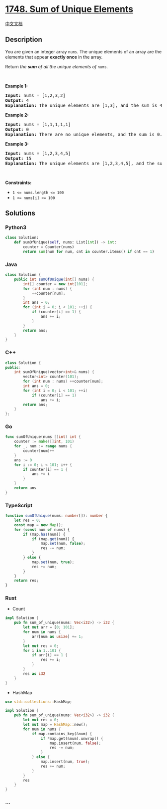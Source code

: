 # [1748. Sum of Unique Elements](https://leetcode.com/problems/sum-of-unique-elements)

[中文文档](/solution/1700-1799/1748.Sum%20of%20Unique%20Elements/README.md)

## Description

<p>You are given an integer array <code>nums</code>. The unique elements of an array are the elements that appear <strong>exactly once</strong> in the array.</p>

<p>Return <em>the <strong>sum</strong> of all the unique elements of </em><code>nums</code>.</p>

<p>&nbsp;</p>
<p><strong class="example">Example 1:</strong></p>

<pre>
<strong>Input:</strong> nums = [1,2,3,2]
<strong>Output:</strong> 4
<strong>Explanation:</strong> The unique elements are [1,3], and the sum is 4.
</pre>

<p><strong class="example">Example 2:</strong></p>

<pre>
<strong>Input:</strong> nums = [1,1,1,1,1]
<strong>Output:</strong> 0
<strong>Explanation:</strong> There are no unique elements, and the sum is 0.
</pre>

<p><strong class="example">Example 3:</strong></p>

<pre>
<strong>Input:</strong> nums = [1,2,3,4,5]
<strong>Output:</strong> 15
<strong>Explanation:</strong> The unique elements are [1,2,3,4,5], and the sum is 15.
</pre>

<p>&nbsp;</p>
<p><strong>Constraints:</strong></p>

<ul>
	<li><code>1 &lt;= nums.length &lt;= 100</code></li>
	<li><code>1 &lt;= nums[i] &lt;= 100</code></li>
</ul>

## Solutions

<!-- tabs:start -->

### **Python3**

```python
class Solution:
    def sumOfUnique(self, nums: List[int]) -> int:
        counter = Counter(nums)
        return sum(num for num, cnt in counter.items() if cnt == 1)
```

### **Java**

```java
class Solution {
    public int sumOfUnique(int[] nums) {
        int[] counter = new int[101];
        for (int num : nums) {
            ++counter[num];
        }
        int ans = 0;
        for (int i = 0; i < 101; ++i) {
            if (counter[i] == 1) {
                ans += i;
            }
        }
        return ans;
    }
}
```

### **C++**

```cpp
class Solution {
public:
    int sumOfUnique(vector<int>& nums) {
        vector<int> counter(101);
        for (int num : nums) ++counter[num];
        int ans = 0;
        for (int i = 0; i < 101; ++i)
            if (counter[i] == 1)
                ans += i;
        return ans;
    }
};
```

### **Go**

```go
func sumOfUnique(nums []int) int {
	counter := make([]int, 101)
	for _, num := range nums {
		counter[num]++
	}
	ans := 0
	for i := 0; i < 101; i++ {
		if counter[i] == 1 {
			ans += i
		}
	}
	return ans
}
```

### **TypeScript**

```ts
function sumOfUnique(nums: number[]): number {
    let res = 0;
    const map = new Map();
    for (const num of nums) {
        if (map.has(num)) {
            if (map.get(num)) {
                map.set(num, false);
                res -= num;
            }
        } else {
            map.set(num, true);
            res += num;
        }
    }
    return res;
}
```

### **Rust**

-   Count

```rust
impl Solution {
    pub fn sum_of_unique(nums: Vec<i32>) -> i32 {
        let mut arr = [0; 101];
        for num in nums {
            arr[num as usize] += 1;
        }
        let mut res = 0;
        for i in 1..101 {
            if arr[i] == 1 {
                res += i;
            }
        }
        res as i32
    }
}
```

-   HashMap

```rust
use std::collections::HashMap;

impl Solution {
    pub fn sum_of_unique(nums: Vec<i32>) -> i32 {
        let mut res = 0;
        let mut map = HashMap::new();
        for num in nums {
            if map.contains_key(&num) {
                if *map.get(&num).unwrap() {
                    map.insert(num, false);
                    res -= num;
                }
            } else {
                map.insert(num, true);
                res += num;
            }
        }
        res
    }
}
```

### **...**

```

```

<!-- tabs:end -->
